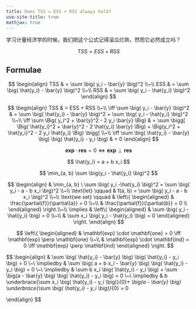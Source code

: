```yaml
---
title: Does TSS = ESS + RSS always hold?
use-site-title: true
mathjax: true
---
```


学习计量经济学的时候，我们把这个公式记得滚瓜烂熟，然而它必然成立吗？

$$
TSS = ESS + RSS
$$



## Formulae

$$
\begin{align}
    TSS & = \sum \big( y_i - \bar{y} \big)^2 \\~\\
    ESS & = \sum \big( \hat{y_i} - \bar{y} \big)^2 \\~\\
    RSS & = \sum \big( y_i - \hat{y_i} \big)^2
\end{align}
$$

$$
\begin{align}
    TSS & = ESS + RSS \\~\\
    \iff  \sum \big( y_i - \bar{y} \big)^2  & = \sum \big( \hat{y_i} - \bar{y} \big)^2 + \sum \big( y_i - \hat{y_i} \big)^2 \\~\\
    \iff  \sum \Big( y_i^2 + \bar{y}^2 - 2 y_i \bar{y} \Big)  & = 
            \sum \bigg[ \Big( \hat{y_i}^2 + \bar{y}^2 - 2 \hat{y_i} \bar{y} \Big)
            + \Big(y_i^2 + \hat{y_i}^2 - 2 y_i \hat{y_i} \Big) \bigg] \\~\\
    \iff \sum \big(  \hat{y_i} - \bar{y} \big) \big(  \hat{y_i} - y_i \big) & = 0
\end{align}
$$

$$
\mathbf{exp} \cdot \mathbf{res} = 0 \iff \mathbf{exp} \perp \mathbf{res}
$$

$$
\hat{y_i} = a + b x_i
$$

$$
\min_{a, b} \sum \big(y_i - \hat{y_i} \big)^2
$$

$$
\begin{align}
    & \min_{a, b} \ \sum \big( y_i -\hat{y_i} \big)^2 =  \sum \big( y_i - a - b x_i \big)^2  \\~\\
    \text{let} \qquad & f(a, b) = \sum \big( y_i - a - b x_i \big)^2 \\~\\
    \text{we set} \qquad &
    \left\{
        \begin{aligned}
            &  \frac{\partial{f}}{\partial{a}} = 0 \\~\\
            &  \frac{\partial{f}}{\partial{b}} = 0 \\
        \end{aligned}
    \right.\\~\\
    \implies & 
    \left\{
        \begin{aligned}
            & \sum \big( y_i - \hat{y_i} \big) = 0 \\~\\
            & \sum x_i \big( y_i - \hat{y_i} \big) = 0
        \end{aligned}
    \right.
\end{align}
$$

$$
\left\{
        \begin{aligned}
            & \mathbf{exp} \cdot \mathbf{one} = 0 \iff \mathbf{exp} \perp \mathbf{one}  \\~\\
            & \mathbf{exp} \cdot \mathbf{ind} = 0  \iff \mathbf{exp} \perp \mathbf{ind}
        \end{aligned}
    \right.
$$

$$
\begin{align}
    & \sum \big(  \hat{y_i} - \bar{y} \big) \big(  \hat{y_i} - y_i \big) = 0 \\~\\
    \impliedby & \sum \big(  a + b x_i - \bar{y} \big) \big(  \hat{y_i} - y_i \big) = 0 \\~\\
    \impliedby & \sum b x_i \big(  \hat{y_i} - y_i \big) + \sum \big(a - \bar{y} \big) \big(  \hat{y_i} - y_i \big) = 0 \\~\\
    \impliedby & b \underbrace{\sum  x_i \big(  \hat{y_i} - y_i \big)}_{0}+ \big(a - \bar{y} \big) \underbrace{\sum \big(  \hat{y_i} - y_i \big)}_{0} = 0 

\end{align}
$$



